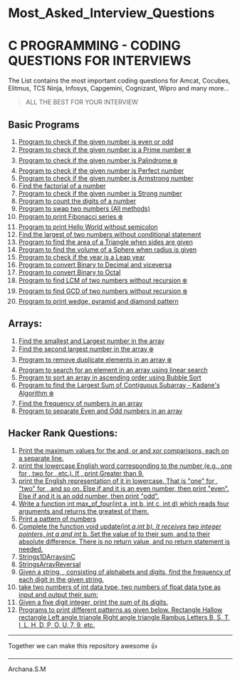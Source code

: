 # Most_Asked_Interview_Questions
C PROGRAMMING - CODING QUESTIONS FOR INTERVIEWS 
=========
 The List contains the most important coding questions for Amcat, Cocubes, Elitmus, TCS Ninja, Infosys, Capgemini, Cognizant, Wipro and many more...<br>


> ALL THE BEST FOR YOUR INTERVIEW



Basic Programs
--------
1. [Program to check if the given number is even or odd](https://github.com/packetprep/coding-questions/blob/master/Basic%20Programs/1_CheckEvenOdd.c)
2. [Program to check if the given number is a Prime number :snowflake:](https://github.com/packetprep/coding-questions/blob/master/Basic%20Programs/2_CheckPrime.c)
3. [Program to check if the given number is Palindrome :snowflake:](https://github.com/packetprep/coding-questions/blob/master/Basic%20Programs/3_CheckPalindrome.c)
4. [Program to check if the given number is Perfect number](https://github.com/packetprep/coding-questions/blob/master/Basic%20Programs/4_CheckPerfect.c)
5. [Program to check if the given number is Armstrong number](https://github.com/packetprep/coding-questions/blob/master/Basic%20Programs/5_CheckArmstrong.c)
6. [Find the factorial of a number](https://github.com/packetprep/coding-questions/blob/master/Basic%20Programs/6_Factorial.c)
7. [Program to check if the given number is Strong number](https://github.com/packetprep/coding-questions/blob/master/Basic%20Programs/7_CheckStrong.c)
8. [Program to count the digits of a number](https://github.com/packetprep/coding-questions/blob/master/Basic%20Programs/8_CountDigits.c)
9. [Program to swap two numbers (All methods)](https://github.com/packetprep/coding-questions/blob/master/Basic%20Programs/9_SwapNumbers.c)
10. [Program to print Fibonacci series :snowflake:](https://github.com/packetprep/coding-questions/blob/master/Basic%20Programs/9_SwapNumbers.c)
11. [Program to print Hello World without semicolon](https://github.com/packetprep/coding-questions/blob/master/Basic%20Programs/11_HelloWorldNoSemiColon.c)
12. [Find the largest of two numbers without conditional statement](https://github.com/packetprep/coding-questions/blob/master/Basic%20Programs/12_LagrestNumWithoutConditional.c)
13. [Program to find the area of a Triangle when sides are given](https://github.com/packetprep/coding-questions/blob/master/Basic%20Programs/13_AreaOfTriangle.c)
14. [Program to find the volume of a Sphere when radius is given](https://github.com/packetprep/coding-questions/blob/master/Basic%20Programs/14_VolumeOfSphere.c)
15. [Program to check if the year is a Leap year](https://github.com/packetprep/coding-questions/blob/master/Basic%20Programs/15_LeapYear.c)
16. [Program to convert Binary to Decimal and viceversa](https://github.com/packetprep/coding-questions/blob/master/Basic%20Programs/16_DecimalBinaryConverter.c)
17. [Program to convert Binary to Octal ](https://github.com/packetprep/coding-questions/blob/master/Basic%20Programs/17_BinaryOctalConverter.c)
18. [Program to find LCM of two numbers without recursion :snowflake:](https://github.com/packetprep/coding-questions/blob/master/Basic%20Programs/18_LCM.c)
19. [Program to find GCD of two numbers without recursion :snowflake:](https://github.com/packetprep/coding-questions/blob/master/Basic%20Programs/19_GCD.c)
20. [Program to print wedge, pyramid and diamond pattern](https://github.com/packetprep/coding-questions/blob/master/Basic%20Programs/20_Pattern.c)


Arrays:
----------------
1. [Find the smallest and Largest number in the array](https://github.com/packetprep/coding-questions/blob/master/Arrays/1_FindLargestSmallestInArray.c)
2. [Find the second largest number in the array :snowflake:](https://github.com/packetprep/coding-questions/blob/master/Arrays/2_FindSecondLargest.c)
3. [Program to remove duplicate elements in an array :snowflake:](https://github.com/packetprep/coding-questions/blob/master/Arrays/3_RemoveDuplicates.c)
4. [Program to search for an element in an array using linear search](https://github.com/packetprep/coding-questions/blob/master/Arrays/4_LinearSearch.c)
5. [Program to sort an array in ascending order using Bubble Sort](https://github.com/packetprep/coding-questions/blob/master/Arrays/5_BubbleSort.c)
6. [Program to find the Largest Sum of Contiguous Subarray - Kadane's Algorithm :snowflake:](
https://github.com/packetprep/coding-questions/blob/master/Arrays/6_LargestSumContiguousSubArray.c)
7. [Find the frequency of numbers in an array](https://github.com/packetprep/coding-questions/blob/master/Arrays/7_FrequencyCounter.c)
8. [Program to separate Even and Odd numbers in an array ](https://github.com/packetprep/coding-questions/blob/master/Arrays/8_SeparateEvenOddInArray.c ) 


**Hacker Rank Questions:**
------------------------
1. [Print the maximum values for the and, or and xor comparisons, each on a separate line.](https://github.com/Dev-Archana/Most_Asked_Interview_Questions/blob/main/BitwiseOperators.c)
2. [print the lowercase English word corresponding to the number (e.g., one for , two for , etc.).
If , print Greater than 9.](https://github.com/Dev-Archana/Most_Asked_Interview_Questions/blob/main/ConditionalStatementsinC.c)
3. [print the English representation of it in lowercase. That is "one" for , "two" for , and so on.
Else if  and it is an even number, then print "even".
Else if  and it is an odd number, then print "odd".](https://github.com/Dev-Archana/Most_Asked_Interview_Questions/blob/main/ForLoopInC.c)
4. [Write a function int max_of_four(int a, int b, int c, int d) which reads four arguments and returns the greatest of them.
](https://github.com/Dev-Archana/Most_Asked_Interview_Questions/blob/main/FunctionInC.c)
5. [Print a pattern of numbers](https://github.com/Dev-Archana/Most_Asked_Interview_Questions/blob/main/LoopsPrintingPatternUsingLoops.c)
6. [Complete the function void update(int *a,int *b). It receives two integer pointers, int* a and int* b. Set the value of  to their sum, and  to their absolute difference. There is no return value, and no return statement is needed.
](https://github.com/Dev-Archana/Most_Asked_Interview_Questions/blob/main/PointersInC.c)
7. [Strings1DArraysinC](https://github.com/Dev-Archana/Most_Asked_Interview_Questions/blob/main/Strings1DArraysinC.c)
8. [StringsArrayReversal](https://github.com/Dev-Archana/Most_Asked_Interview_Questions/blob/main/StringsArrayReversal.c)
9. [Given a string, , consisting of alphabets and digits, find the frequency of each digit in the given string.
](https://github.com/Dev-Archana/Most_Asked_Interview_Questions/blob/main/StringsDigitFrequency.c)
10. [take two numbers of int data type, two numbers of float data type as input and output their sum:
](https://github.com/Dev-Archana/Most_Asked_Interview_Questions/blob/main/SumAndDifferenceOfTwoVariable.c)
10. [Given a five digit integer, print the sum of its digits.](https://github.com/Dev-Archana/Most_Asked_Interview_Questions/blob/main/SumofDigitsofaFiveDigitNumber.c)
11. [Programs to print different patterns as given below.
Rectangle
Hallow rectangle
Left angle triangle
Right angle triangle
Rambus
Letters B, S, T, I, L, H, D, P, O, U, 7, 9, etc.
](https://github.com/Dev-Archana/Most_Asked_Interview_Questions/blob/main/Pattern1.c)
---

Together we can make this repository awesome :thumbsup:

---

Archana.S.M








